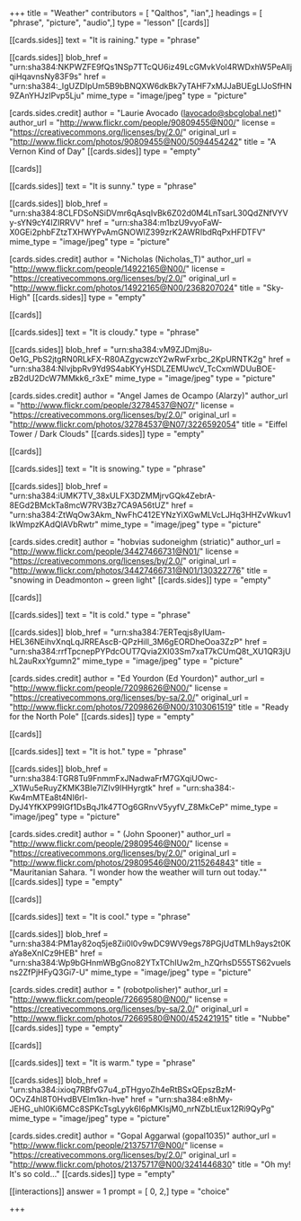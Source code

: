 +++
title = "Weather"
contributors = [ "Qalthos", "ian",]
headings = [ "phrase", "picture", "audio",]
type = "lesson"
[[cards]]

[[cards.sides]]
text = "It is raining."
type = "phrase"

[[cards.sides]]
blob_href = "urn:sha384:NKPWZFE9fQs1NSp7TTcQU6iz49LcGMvkVol4RWDxhW5PeAlljqiHqavnsNy83F9s"
href = "urn:sha384:_IgUZDIpUm5B9bBNQXW6dkBk7yTAHF7xMJJaBUEgLlJoSfHN9ZAnYHJzIPvp5Lju"
mime_type = "image/jpeg"
type = "picture"

[cards.sides.credit]
author = "Laurie Avocado (lavocado@sbcglobal.net)"
author_url = "http://www.flickr.com/people/90809455@N00/"
license = "https://creativecommons.org/licenses/by/2.0/"
original_url = "http://www.flickr.com/photos/90809455@N00/5094454242"
title = "A Vernon Kind of Day"
[[cards.sides]]
type = "empty"

[[cards]]

[[cards.sides]]
text = "It is sunny."
type = "phrase"

[[cards.sides]]
blob_href = "urn:sha384:8CLFDSoNSiDVmr6qAsqIvBk6Z02d0M4LnTsarL30QdZNfVYVy-sYN9cY4IZIRRVV"
href = "urn:sha384:m1bzU9vyoFaW-X0GEi2phbFZtzTXHWYPvAmGNOWlZ399zrK2AWRIbdRqPxHFDTFV"
mime_type = "image/jpeg"
type = "picture"

[cards.sides.credit]
author = "Nicholas (Nicholas_T)"
author_url = "http://www.flickr.com/people/14922165@N00/"
license = "https://creativecommons.org/licenses/by/2.0/"
original_url = "http://www.flickr.com/photos/14922165@N00/2368207024"
title = "Sky-High"
[[cards.sides]]
type = "empty"

[[cards]]

[[cards.sides]]
text = "It is cloudy."
type = "phrase"

[[cards.sides]]
blob_href = "urn:sha384:vM9ZJDmj8u-Oe1G_PbS2jtgRN0RLkFX-R80AZgycwzcY2wRwFxrbc_2KpURNTK2g"
href = "urn:sha384:NIvjbpRv9Yd9S4abKYyHSDLZEMUwcV_TcCxmWDUuBOE-zB2dU2DcW7MMkk6_r3xE"
mime_type = "image/jpeg"
type = "picture"

[cards.sides.credit]
author = "Angel James de Ocampo (Alarzy)"
author_url = "http://www.flickr.com/people/32784537@N07/"
license = "https://creativecommons.org/licenses/by/2.0/"
original_url = "http://www.flickr.com/photos/32784537@N07/3226592054"
title = "Eiffel Tower / Dark Clouds"
[[cards.sides]]
type = "empty"

[[cards]]

[[cards.sides]]
text = "It is snowing."
type = "phrase"

[[cards.sides]]
blob_href = "urn:sha384:iUMK7TV_38xULFX3DZMMjrvGQk4ZebrA-8EGd2BMckTa8mcW7RV3Bz7CA9A56tUZ"
href = "urn:sha384:ZtWqOw3Akm_NwFhC412EYNzYiXGwMLVcLJHq3HHZvWkuv1IkWmpzKAdQlAVbRwtr"
mime_type = "image/jpeg"
type = "picture"

[cards.sides.credit]
author = "hobvias sudoneighm (striatic)"
author_url = "http://www.flickr.com/people/34427466731@N01/"
license = "https://creativecommons.org/licenses/by/2.0/"
original_url = "http://www.flickr.com/photos/34427466731@N01/130322776"
title = "snowing in Deadmonton ~ green light"
[[cards.sides]]
type = "empty"

[[cards]]

[[cards.sides]]
text = "It is cold."
type = "phrase"

[[cards.sides]]
blob_href = "urn:sha384:7ERTeqjs8yIUam-HEL36NEihvXnqLqJRREAscB-QPzHiIl_3M6gEORDheOoa3ZzP"
href = "urn:sha384:rrfTpcnepPYPdcOUT7Qvia2XI03Sm7xaT7kCUmQ8t_XU1QR3jUhL2auRxxYgumn2"
mime_type = "image/jpeg"
type = "picture"

[cards.sides.credit]
author = "Ed Yourdon (Ed Yourdon)"
author_url = "http://www.flickr.com/people/72098626@N00/"
license = "https://creativecommons.org/licenses/by-sa/2.0/"
original_url = "http://www.flickr.com/photos/72098626@N00/3103061519"
title = "Ready for the North Pole"
[[cards.sides]]
type = "empty"

[[cards]]

[[cards.sides]]
text = "It is hot."
type = "phrase"

[[cards.sides]]
blob_href = "urn:sha384:TGR8Tu9FnmmFxJNadwaFrM7GXqiUOwc-_X1Wu5eRuyZKMK3BIe7IZIv9IHHyrgtk"
href = "urn:sha384:-Kw4mMTEa8t4NI6rl-DyJ4YfKXP99IGf1DsBqJ1k47TOg6GRnvV5yyfV_Z8MkCeP"
mime_type = "image/jpeg"
type = "picture"

[cards.sides.credit]
author = " (John Spooner)"
author_url = "http://www.flickr.com/people/29809546@N00/"
license = "https://creativecommons.org/licenses/by/2.0/"
original_url = "http://www.flickr.com/photos/29809546@N00/2115264843"
title = "Mauritanian Sahara. \"I wonder how the weather will turn out today.\""
[[cards.sides]]
type = "empty"

[[cards]]

[[cards.sides]]
text = "It is cool."
type = "phrase"

[[cards.sides]]
blob_href = "urn:sha384:PM1ay82oq5je8Zii0l0v9wDC9WV9egs78PGjUdTMLh9ays2t0KaYa8eXnICz9HEB"
href = "urn:sha384:Wp9bGHnmWBgGno82YTxTChIUw2m_hZQrhsD555TS62vuelsns2ZfPjHFyQ3Gi7-U"
mime_type = "image/jpeg"
type = "picture"

[cards.sides.credit]
author = " (robotpolisher)"
author_url = "http://www.flickr.com/people/72669580@N00/"
license = "https://creativecommons.org/licenses/by-sa/2.0/"
original_url = "http://www.flickr.com/photos/72669580@N00/452421915"
title = "Nubbe"
[[cards.sides]]
type = "empty"

[[cards]]

[[cards.sides]]
text = "It is warm."
type = "phrase"

[[cards.sides]]
blob_href = "urn:sha384:ixioq7RBfvG7u4_pTHgyoZh4eRtBSxQEpszBzM-OCvZ4hI8T0HvdBVElm1kn-hve"
href = "urn:sha384:e8hMy-JEHG_uhl0Ki6MCc8SPKcTsgLyyk6I6pMKIsjM0_nrNZbLtEux12Ri9QyPg"
mime_type = "image/jpeg"
type = "picture"

[cards.sides.credit]
author = "Gopal Aggarwal (gopal1035)"
author_url = "http://www.flickr.com/people/21375717@N00/"
license = "https://creativecommons.org/licenses/by/2.0/"
original_url = "http://www.flickr.com/photos/21375717@N00/3241446830"
title = "Oh my! It's so cold..."
[[cards.sides]]
type = "empty"

[[interactions]]
answer = 1
prompt = [ 0, 2,]
type = "choice"

+++
